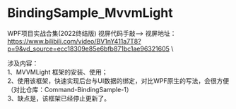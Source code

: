 # BindingSample_MvvmLight

WPF项目实战合集(2022终结版) 视屏代码手敲-->
视屏地址：https://www.bilibili.com/video/BV1nY411a7T8?p=9&vd_source=ecc18309e85e6bfb871bc1ae96321605 \

涉及内容：\
1、MVVMLight 框架的安装、使用；\
2、使用该框架，快速实现后台与UI数据的绑定，对比WPF原生的写法，会很方便（对比仓库：Command-BindingSample-1）\
3、缺点是，该框架已经停止更新了。

